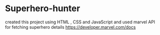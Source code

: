 # Superhero-hunter
created this project using HTML , CSS and JavaScript and used marvel API for fetching superhero details  https://developer.marvel.com/docs 
